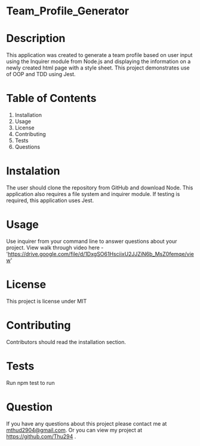 # Team_Profile_Generator

# Description
This application was created to generate a team profile based on user input using the Inquirer module from Node.js and displaying the information on a newly created html page with a style sheet. This project demonstrates use of OOP and TDD using Jest.

# Table of Contents
1. Installation
2. Usage
3. License
4. Contributing
5. Tests
6. Questions

# Instalation
The user should clone the repository from GitHub and download Node. This application also requires a file system and inquirer module. If testing is required, this application uses Jest.

# Usage
Use inquirer from your command line to answer questions about your project. View walk through video here - 'https://drive.google.com/file/d/1DxgSO61HsciixU2JJZiN6b_MsZ0femqe/view'

# License
This project is license under MIT

# Contributing
Contributors should read the installation section.

# Tests
Run npm test to run

# Question
If you have any questions about this project please contact me at mthud2904@gmail.com. Or you can view my project at https://github.com/Thu294 .
